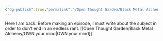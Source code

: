 ```yaml
---
{"dg-publish":true,"permalink":"/Open Thought Garden/Black Metal Alchemy/Black Metal Alchemy blog/"}
---
```



Here I am back. Before making an episode, I must write about the subject in order to don't end in an endless rant.
[[Open Thought Garden/Black Metal Alchemy/OWN your mind\|OWN your mind]]
